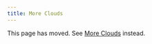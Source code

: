 ```yaml
---
title: More Clouds
---
```


This page has moved. See [More Clouds](index.md#more-details-on-specific-clouds) instead.
